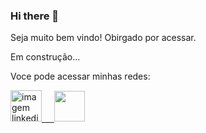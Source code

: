 ### Hi there 👋

Seja muito bem vindo! Obirgado por acessar.

Em construção...

Voce pode acessar minhas redes:

<a href="https://github.com/0rodrigo0" target="_blank"><img class="linkedin" src="https://cdn3.iconfinder.com/data/icons/inficons/512/github.png" alt="imagem linkedin" height="50px"/>  &nbsp;  &nbsp; <a href="https://linkedin.com/in/rodrigo-blw" target="_blank"><img class="linkedin" src="https://encrypted-tbn0.gstatic.com/images?q=tbn:ANd9GcTJizK-O7rjmwzro2mvul2xv-Uw1AuPEQajqA&usqp=CAU" height="49px" /></a></a>










<!--
**0Rodrigo0/0Rodrigo0** is a ✨ _special_ ✨ repository because its `README.md` (this file) appears on your GitHub profile.

Here are some ideas to get you started:

- 🔭 I’m currently working on ...
- 🌱 I’m currently learning ...
- 👯 I’m looking to collaborate on ...
- 🤔 I’m looking for help with ...
- 💬 Ask me about ...
- 📫 How to reach me: ...
- 😄 Pronouns: ...
- ⚡ Fun fact: ...
-->
